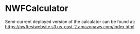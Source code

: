 # NWFCalculator

Semi-current deployed version of the calculator can be found at:
https://nwftestwebsite.s3.us-east-2.amazonaws.com/index.html
